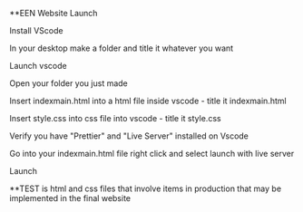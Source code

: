 **EEN Website Launch

Install VScode

In your desktop make a folder and title it whatever you want

Launch vscode

Open your folder you just made

Insert indexmain.html into a html file inside vscode - title it indexmain.html

Insert style.css into css file into vscode - title it style.css

Verify you have "Prettier" and "Live Server" installed on Vscode

Go into your indexmain.html file right click and select launch with live server

Launch

**TEST is html and css files that involve items in production that may be implemented in the final website
